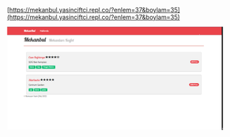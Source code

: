 [https://mekanbul.yasinciftci.repl.co/?enlem=37&boylam=35](https://mekanbul.yasinciftci.repl.co/?enlem=37&boylam=35)

![odev7EkranGoruntusu.PNG](/images/odev7EkranGoruntusu.PNG)
